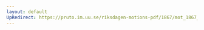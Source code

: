 ```yaml
---
layout: default
UpRedirect: https://pruto.im.uu.se/riksdagen-motions-pdf/1867/mot_1867__ak__160.pdf
---
```

